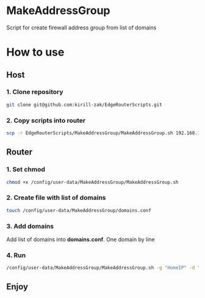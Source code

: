 # MakeAddressGroup
Script for create firewall address group from list of domains

# How to use
## Host
### 1. Clone repository
```sh
git clone git@github.com:kirill-zak/EdgeRouterScripts.git
```

### 2. Copy scripts into router
```sh
scp -r EdgeRouterScripts/MakeAddressGroup/MakeAddressGroup.sh 192.168.1.1:/config/user-data/MakeAddressGroup/MakeAddressGroup.sh
```

## Router
### 1. Set chmod
```sh
chmod +x /config/user-data/MakeAddressGroup/MakeAddressGroup.sh
```

### 2. Create file with list of domains
```sh
touch /config/user-data/MakeAddressGroup/domains.conf
```

### 3. Add domains
Add list of domains into **domains.conf**. One domain by line

### 4. Run
```sh
/config/user-data/MakeAddressGroup/MakeAddressGroup.sh -g "HomeIP" -d "/config/user-data/MakeAddressGroup/domains.conf"
```

## Enjoy